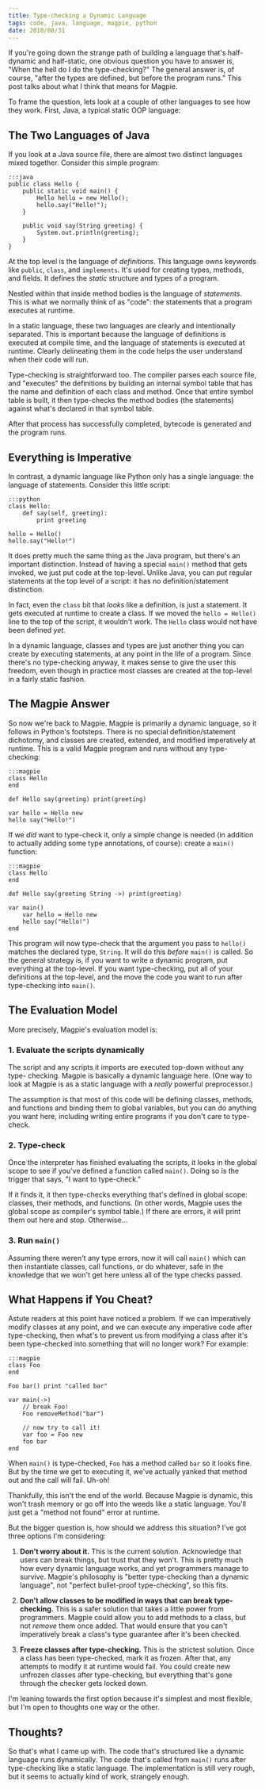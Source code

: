 ```yaml
---
title: Type-checking a Dynamic Language
tags: code, java, language, magpie, python
date: 2010/08/31
---
```

If you're going down the strange path of building a language that's half-
dynamic and half-static, one obvious question you have to answer is, "When the
hell do I do the type-checking?" The general answer is, of course, "after the
types are defined, but before the program runs." This post talks about what I
think that means for Magpie.

To frame the question, lets look at a couple of other languages to see how
they work. First, Java, a typical static OOP language:

## The Two Languages of Java

If you look at a Java source file, there are almost two distinct languages
mixed together. Consider this simple program:

    :::java
    public class Hello {
        public static void main() {
            Hello hello = new Hello();
            hello.say("Hello!");
        }

        public void say(String greeting) {
            System.out.println(greeting);
        }
    }

At the top level is the language of *definitions*. This language owns keywords
like `public`, `class`, and `implements`. It's used for creating types,
methods, and fields. It defines the *static* structure and types of a program.

Nestled within that inside method bodies is the language of *statements*. This
is what we normally think of as "code": the statements that a program executes
at runtime.

In a static language, these two languages are clearly and intentionally
separated. This is important because the language of definitions is executed
at compile time, and the language of statements is executed at runtime.
Clearly delineating them in the code helps the user understand when their code
will run.

Type-checking is straightforward too. The compiler parses each source file,
and "executes" the definitions by building an internal symbol table that has
the name and definition of each class and method. Once that entire symbol
table is built, it then type-checks the method bodies (the statements) against
what's declared in that symbol table.

After that process has successfully completed, bytecode is generated and the
program runs.

## Everything is Imperative

In contrast, a dynamic language like Python only has a single language: the
language of statements. Consider this little script:

    :::python
    class Hello:
        def say(self, greeting):
            print greeting

    hello = Hello()
    hello.say("Hello!")

It does pretty much the same thing as the Java program, but there's an
important distinction. Instead of having a special `main()` method that gets
invoked, we just put code at the top-level. Unlike Java, you can put regular
statements at the top level of a script: it has no definition/statement
distinction.

In fact, even the `class` bit that *looks* like a definition, is just a
statement. It gets executed at runtime to create a class. If we moved the
`hello = Hello()` line to the top of the script, it wouldn't work. The `Hello`
class would not have been defined *yet*.

In a dynamic language, classes and types are just another thing you can create
by executing statements, at any point in the life of a program. Since there's
no type-checking anyway, it makes sense to give the user this freedom, even
though in practice most classes are created at the top-level in a fairly
static fashion.

## The Magpie Answer

So now we're back to Magpie. Magpie is primarily a dynamic language, so it
follows in Python's footsteps. There is no special definition/statement
dichotomy, and classes are created, extended, and modified imperatively at
runtime. This is a valid Magpie program and runs without any type-checking:

    :::magpie
    class Hello
    end

    def Hello say(greeting) print(greeting)

    var hello = Hello new
    hello say("Hello!")

If we *did* want to type-check it, only a simple change is needed (in addition
to actually adding some type annotations, of course): create a `main()`
function:

    :::magpie
    class Hello
    end

    def Hello say(greeting String ->) print(greeting)

    var main()
        var hello = Hello new
        hello say("Hello!")
    end

This program will now type-check that the argument you pass to `hello()`
matches the declared type, `String`. It will do this *before* `main()` is
called. So the general strategy is, if you want to write a dynamic program,
put everything at the top-level. If you want type-checking, put all of your
definitions at the top-level, and the move the code you want to run after
type-checking into `main()`.

## The Evaluation Model

More precisely, Magpie's evaluation model is:

### 1. Evaluate the scripts dynamically

The script and any scripts it imports are executed top-down without any type-
checking. Magpie is basically a dynamic language here. (One way to look at
Magpie is as a static language with a *really* powerful preprocessor.)

The assumption is that most of this code will be defining classes, methods,
and functions and binding them to global variables, but you can do anything
you want here, including writing entire programs if you don't care to type-
check.

### 2. Type-check

Once the interpreter has finished evaluating the scripts, it looks in the
global scope to see if you've defined a function called `main()`. Doing so is
the trigger that says, "I want to type-check."

If it finds it, it then type-checks everything that's defined in global scope:
classes, their methods, and functions. (In other words, Magpie uses the global
scope as compiler's symbol table.) If there are errors, it will print them out
here and stop. Otherwise…

### 3. Run `main()`

Assuming there weren't any type errors, now it will call `main()` which can
then instantiate classes, call functions, or do whatever, safe in the
knowledge that we won't get here unless all of the type checks passed.

## What Happens if You Cheat?

Astute readers at this point have noticed a problem. If we can imperatively
modify classes at any point, and we can execute any imperative code after
type-checking, then what's to prevent us from modifying a class after it's
been type-checked into something that will no longer work? For example:

    :::magpie
    class Foo
    end

    Foo bar() print "called bar"

    var main(->)
        // break Foo!
        Foo removeMethod("bar")

        // now try to call it!
        var foo = Foo new
        foo bar
    end

When `main()` is type-checked, `Foo` has a method called `bar` so it looks
fine. But by the time we get to executing it, we've actually yanked that
method out and the call will fail. Uh-oh!

Thankfully, this isn't the end of the world. Because Magpie is dynamic, this
won't trash memory or go off into the weeds like a static language. You'll
just get a "method not found" error at runtime.

But the bigger question is, how should we address this situation? I've got
three options I'm considering:

  1. **Don't worry about it.** This is the current solution. Acknowledge that users can break things, but trust that they won't. This is pretty much how every dynamic language works, and yet programmers manage to survive. Magpie's philosophy is "better type-checking than a dynamic language", not "perfect bullet-proof type-checking", so this fits.

  2. **Don't allow classes to be modified in ways that can break type-checking.** This is a safer solution that takes a little power from programmers. Magpie could allow you to add methods to a class, but not *remove* them once added. That would ensure that you can't imperatively break a class's type guarantee after it's been checked.

  3. **Freeze classes after type-checking.** This is the strictest solution. Once a class has been type-checked, mark it as frozen. After that, any attempts to modify it at runtime would fail. You could create new unfrozen classes after type-checking, but everything that's gone through the checker gets locked down.

I'm leaning towards the first option because it's simplest and most flexible,
but I'm open to thoughts one way or the other.

## Thoughts?

So that's what I came up with. The code that's structured like a dynamic
language runs dynamically. The code that's called from `main()` runs after
type-checking like a static language. The implementation is still very rough,
but it seems to actually kind of work, strangely enough.
